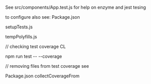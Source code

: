 See src/components/App.test.js for help on enzyme and jest tesing

to configure also see:
Package.json

setupTests.js

tempPolyfills.js

// checking test coverage CL

npm run test -- --coverage

// removing files from test coverage see

Package.json
collectCoverageFrom

